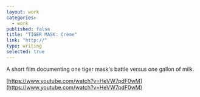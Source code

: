 ```yaml
---
layout: work
categories: 
  - work
published: false
title: "TIGER MASK: Crème"
link: "http://"
type: writing
selected: true
---
```


A short film documenting one tiger mask's battle versus one gallon of milk.

[https://www.youtube.com/watch?v=HeVW7pdF0wM](https://www.youtube.com/watch?v=HeVW7pdF0wM)